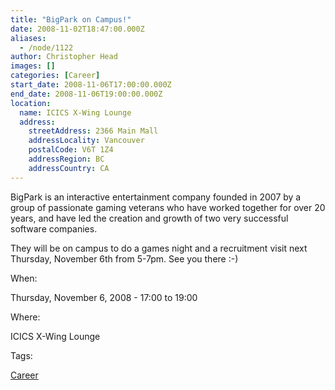```yaml
---
title: "BigPark on Campus!"
date: 2008-11-02T18:47:00.000Z
aliases:
  - /node/1122
author: Christopher Head
images: []
categories: [Career]
start_date: 2008-11-06T17:00:00.000Z
end_date: 2008-11-06T19:00:00.000Z
location:
  name: ICICS X-Wing Lounge
  address:
    streetAddress: 2366 Main Mall
    addressLocality: Vancouver
    postalCode: V6T 1Z4
    addressRegion: BC
    addressCountry: CA
---
```


BigPark is an interactive entertainment company founded in 2007 by a group of passionate gaming veterans who have worked together for over 20 years, and have led the creation and growth of two very successful software companies.

They will be on campus to do a games night and a recruitment visit next Thursday, November 6th from 5-7pm. See you there :-)

When: 

Thursday, November 6, 2008 - 17:00 to 19:00

Where: 

ICICS X-Wing Lounge

Tags: 

[Career](/career)
